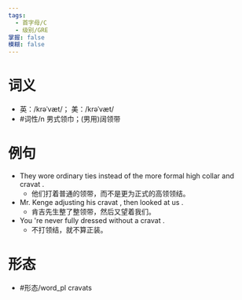 ```yaml
---
tags:
  - 首字母/C
  - 级别/GRE
掌握: false
模糊: false
---
```

# 词义
- 英：/krəˈvæt/； 美：/krəˈvæt/
- #词性/n  男式领巾；(男用)阔领带
# 例句
- They wore ordinary ties instead of the more formal high collar and cravat .
	- 他们打着普通的领带，而不是更为正式的高领领结。
- Mr. Kenge adjusting his cravat , then looked at us .
	- 肯吉先生整了整领带，然后又望着我们。
- You 're never fully dressed without a cravat .
	- 不打领结，就不算正装。
# 形态
- #形态/word_pl cravats
